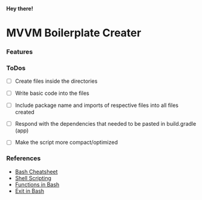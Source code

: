 #### Hey there!
# MVVM Boilerplate Creater

### Features

### ToDos
- [ ] Create files inside the directories
- [ ] Write basic code into the files
- [ ] Include package name and imports of respective files into all files created
- [ ] Respond with the dependencies that needed to be pasted in build.gradle (app)
- [ ] Make the script more compact/optimized


### References
* [Bash Cheatsheet](https://devhints.io/bash)
* [Shell Scripting](https://tecadmin.net/tutorial/bash-scripting/)
* [Functions in Bash](https://linuxize.com/post/bash-functions/)
* [Exit in Bash](https://askubuntu.com/questions/892604/what-is-the-meaning-of-exit-0-exit-1-and-exit-2-in-a-bash-script)
